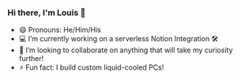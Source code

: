 ### Hi there, I'm Louis 👋


- 😄 Pronouns: He/Him/His
- 💻 I’m currently working on a serverless Notion Integration 🛠
- 👯 I’m looking to collaborate on anything that will take my curiosity further!
- ⚡ Fun fact: I build custom liquid-cooled PCs!


<!--
**llam722/llam722** is a ✨ _special_ ✨ repository because its `README.md` (this file) appears on your GitHub profile.

Here are some ideas to get you started:

- 🤔 I’m looking for help with ...
- 💬 Ask me about ...

-->
